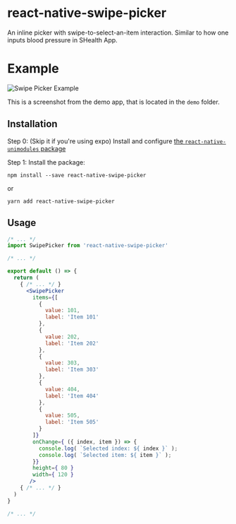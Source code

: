 # react-native-swipe-picker
An inline picker with swipe-to-select-an-item interaction.
Similar to how one inputs blood pressure in SHealth App.

# Example
![Swipe Picker Example](https://raw.githubusercontent.com/ninio/react-native-swipe-picker/master/docs/Demo-app.gif)

This is a screenshot from the demo app, that is located in the `demo` folder.

## Installation

Step 0: (Skip it if you're using expo) Install and configure [the `react-native-unimodules` package](https://github.com/unimodules/react-native-unimodules#-installation)

Step 1: Install the package:

```
npm install --save react-native-swipe-picker
```
or
```
yarn add react-native-swipe-picker
```

## Usage

```jsx
/* ... */
import SwipePicker from 'react-native-swipe-picker'

/* ... */

export default () => {
  return (
    { /* ... */ }
      <SwipePicker
        items={[
          {
            value: 101,
            label: 'Item 101'
          },
          {
            value: 202,
            label: 'Item 202'
          },
          {
            value: 303,
            label: 'Item 303'
          },
          {
            value: 404,
            label: 'Item 404'
          },
          {
            value: 505,
            label: 'Item 505'
          }
        ]}
        onChange={ ({ index, item }) => {
          console.log( `Selected index: ${ index }` );
          console.log( `Selected item: ${ item }` );
        }}
        height={ 80 }
        width={ 120 }
       />
    { /* ... */ }
  )
}

/* ... */

```
